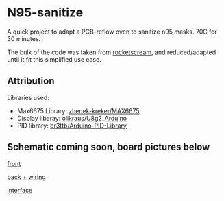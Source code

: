 # N95-sanitize

A quick project to adapt a PCB-reflow oven to sanitize n95 masks. 70C for 30 minutes.

The bulk of the code was taken from [rocketscream](https://github.com/rocketscream/Reflow-Oven-Controller), and reduced/adapted until it fit this simplified use case.

## Attribution

Libraries used:

* Max6675 Library: [zhenek-kreker/MAX6675](https://github.com/zhenek-kreker/MAX6675)
* Display libaray: [olikraus/U8g2_Arduino](https://github.com/olikraus/U8g2_Arduino)
* PID library: [br3ttb/Arduino-PID-Library](https://github.com/br3ttb/Arduino-PID-Library)

## Schematic coming soon, board pictures below

[front](board/front.jpg)

[back + wiring](board/back.jpg)

[interface](board/active.jpg)